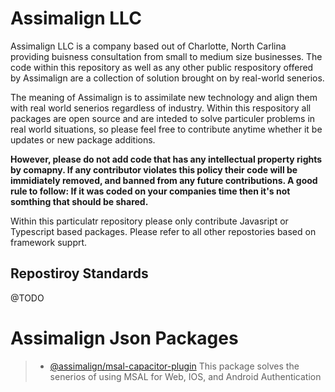 # Assimalign LLC

Assimalign LLC is a company based out of Charlotte, North Carlina providing buisness consultation from small to medium size businesses. The code within this repository as well as any other public respository offered by Assimalign are a collection of solution brought on by real-world senerios.

The meaning of Assimalign is to assimilate new technology and align them with real world senerios regardless of industry. Within this respository all packages are open source and are inteded to solve particuler problems in real world situations, so please feel free to contribute anytime whether it be updates or new package additions.

**However, please do not add code that has any intellectual property rights by comapny. If any contributor violates this policy their code will be immidiately removed, and banned from any future contributions. A good rule to follow: If it was coded on your companies time then it's not somthing that should be shared.**

Within this particulatr repository please only contribute Javasript or Typescript based packages. Please refer to all other repostories based on framework supprt.

## Repostiroy Standards

@TODO

# Assimalign Json Packages

> - [@assimalign/msal-capacitor-plugin](/src)
>   This package solves the senerios of using MSAL for Web, IOS, and Android Authentication
